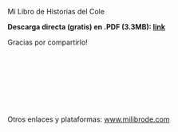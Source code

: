 Mi Libro de Historias del Cole

**Descarga directa (gratis) en .PDF (3.3MB): [link](https://github.com/milibrode/historiasdelcole/releases/download/milibrodehistoriasdelcole/Mi.Libro.de.Historias.del.Cole.Luis.Quesada.Torres.2023.pdf)**

Gracias por compartirlo!


&nbsp;
&nbsp;
&nbsp;
&nbsp;

&nbsp;

&nbsp;
&nbsp;

&nbsp;

Otros enlaces y plataformas: www.milibrode.com 
